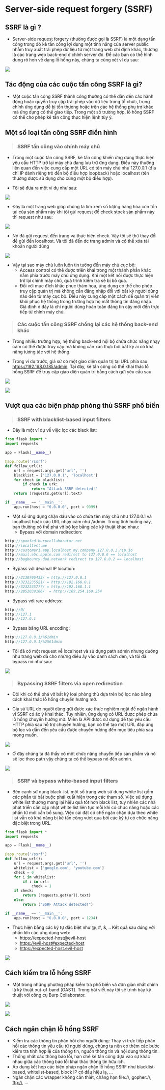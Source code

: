 # **Server-side request forgery (SSRF)**

## **SSRF là gì ?**

- Server-side request forgery (thường được gọi là SSRF) là một dạng tấn công trong đó kẻ tấn công lợi dụng một tính năng của server public nhằm truy xuất trái phép dữ liệu từ một trang web chỉ định khác, thường là các trang web back-end ở chính server đó. Để các bạn có thể hình dung rõ hơn về dạng lỗ hổng này, chúng ta cùng xét ví dụ sau:

![](./img_SSRF/9.png)

## **Tác động của các cuộc tấn công SSRF là gì?**

- Một cuộc tấn công SSRF thành công thường có thể dẫn đến các hành động hoặc quyền truy cập trái phép vào dữ liệu trong tổ chức, trong chính ứng dụng dễ bị tổn thương hoặc trên các hệ thống phụ trợ khác mà ứng dụng có thể giao tiếp. Trong một số trường hợp, lỗ hổng SSRF có thể cho phép kẻ tấn công thực hiện lệnh tùy ý.

## **Một số loại tấn công SSRF điển hình**

>### **SSRF tấn công vào chính máy chủ**

- Trong một cuộc tấn công SSRF, kẻ tấn công khiến ứng dụng thực hiện yêu cầu HTTP trở lại máy chủ đang lưu trữ ứng dụng. Điều này thường liên quan đến việc cung cấp một URL có tên máy chủ như 127.0.0.1 (địa chỉ IP dành riêng trỏ đến bộ điều hợp loopback) hoặc localhost (tên thường được sử dụng cho cùng một bộ điều hợp).

- Tôi sẽ đưa ra một ví dụ như sau:

![](./img_SSRF/1.png)

- Đây là một trang web giúp chúng ta tìm xem số lượng hàng hóa còn tồn tại của sản phẩm này khi tôi gửi request để check stock sản phẩm này thì request như sau:

![](./img_SSRF/2.png)

- Nó đã gửi request đến trang và thực hiện check. Vậy tôi sẽ thử thay đổi để gửi đến localhost. Và tôi đã đến dc trang admin và có thể xóa tài khoản người dùng

![](./img_SSRF/3.png)

- Vậy tại sao máy chủ luôn luôn tin tưởng đến máy chủ cục bộ:
  - Access control có thể được triển khai trong một thành phần khác nằm phía trước máy chủ ứng dụng. Khi một kết nối được thực hiện trở lại chính máy chủ, quá trình kiểm tra sẽ bị bỏ qua.
  - Đối với mục đích khắc phục thảm họa, ứng dụng có thể cho phép truy cập quản trị mà không cần đăng nhập đối với bất kỳ người dùng nào đến từ máy cục bộ. Điều này cung cấp một cách để quản trị viên khôi phục hệ thống trong trường hợp họ mất thông tin đăng nhập. Giả định ở đây là chỉ người dùng hoàn toàn đáng tin cậy mới đến trực tiếp từ chính máy chủ.

>### **Các cuộc tấn công SSRF chống lại các hệ thống back-end khác**

- Trong nhiều trường hợp, hệ thống back-end nội bộ chứa chức năng nhạy cảm có thể được truy cập mà không cần xác thực bởi bất kỳ ai có khả năng tương tác với hệ thống.

- Trong ví dụ trước, giả sử có một giao diện quản trị tại URL phía sau <https://192.168.0.185/admin>. Tại đây, kẻ tấn công có thể khai thác lỗ hổng SSRF để truy cập giao diện quản trị bằng cách gửi yêu cầu sau:

![](./img_SSRF/4.png)

![](./img_SSRF/5.png)

## **Vượt qua các biện pháp phòng thủ SSRF phổ biến**

>### **SSRF with blacklist-based input filters**

- Đây là một ví dụ về việc lọc các black list:

```python
from flask import *
import requests

app = Flask(__name__)

@app.route('/ssrf')
def follow_url():
    url = request.args.get('url', '')
    blacklist = ['127.0.0.1', 'localhost']
    for check in blacklist:
        if check in urk:
            return "Attack SSRF detected!"
    return (requests.get(url).text)

if __name__ == '__main__':
    app.run(host = "0.0.0.0", port = 9999)
```

- Một số ứng dụng chặn đầu vào có chứa tên máy chủ như 127.0.0.1 và localhost hoặc các URL nhạy cảm như /admin. Trong tình huống này, bạn thường có thể phá vỡ bộ lọc bằng các kỹ thuật khác nhau:
  - Bypass với domain redirection:

```js
http://spoofed.burpcollaborator.net
http://localtest.me
http://customer1.app.localhost.my.company.127.0.0.1.nip.io
http://mail.ebc.apple.com redirect to 127.0.0.6 == localhost
http://bugbounty.dod.network redirect to 127.0.0.2 == localhost
```

- Bypass với decimal IP location:

```js
http://2130706433/ = http://127.0.0.1
http://3232235521/ = http://192.168.0.1
http://3232235777/ = http://192.168.1.1
http://2852039166/  = http://169.254.169.254
```

- Bypass với rare address:

```js
http://0/
http://127.1
http://127.0.1

```

- Bypass bằng URL encoding:

```js
http://127.0.0.1/%61dmin
http://127.0.0.1/%2561dmin
```

- Tôi đã có một request về localhost và sử dụng path admin nhưng dường như trang web đã cho những điều ấy vào danh sách đen, và tôi đã bypass nó như sau:

![](./img_SSRF/6.png)

> ### **Bypassing SSRF filters via open redirection**

- Đôi khi có thể phá vỡ bất kỳ loại phòng thủ dựa trên bộ lọc nào bằng cách khai thác lỗ hổng chuyển hướng mở.

- Giả sử URL do người dùng gửi được xác thực nghiêm ngặt để ngăn hành vi SSRF có ác ý khai thác. Tuy nhiên, ứng dụng có URL được phép chứa lỗ hổng chuyển hướng mở. Miễn là API được sử dụng để tạo yêu cầu HTTP phía sau hỗ trợ chuyển hướng, bạn có thể tạo một URL đáp ứng bộ lọc và dẫn đến yêu cầu được chuyển hướng đến mục tiêu phía sau mong muốn.

![](./img_SSRF/7.png)

- Ở đây chúng ta đã thấy có một chức năng chuyển tiếp sản phẩm và nó sẽ lọc theo path vậy chúng ta có thể bypass nó đến admin.

![](./img_SSRF/8.png)

> ### **SSRF và bypass white-based input filters**

- Bên cạnh sử dụng black list, một số trang web sử dụng white list gồm các phần tử bắt buộc phải xuất hiện trong các tham số. Việc sử dụng white list thường mang lại hiệu quả tốt hơn black list, tuy nhiên các nhà phát triển cần cập nhật white list liên tục mỗi khi có chức năng hoặc các phần tử mới cần bổ sung. Việc cài đặt cơ chế ngăn chặn dựa theo white list vẫn có khả năng bị kẻ tấn công vượt qua bởi các ký tự có chức năng đặc biệt trong URL.

```python
from flask import *
import requests

app = Flask(__name__)

@app.route('/ssrf')
def follow_url():
    url = request.args.get('url', '')
    whitelist = ['google.com', 'youtube.com']
    check = 0
    for i in whitelist:
        if i in url:
            check = 1
    if check:
        return (requests.get(url).text)
    else:
        return ("SSRF Attack detected!")

if __name__ == '__main__':
    app.run(host = "0.0.0.0", port = 1234)
```

- Thực hiện bằng các ký tự đặc biệt như @, #, &, .. Kết quả sau đúng với phần lớn các ứng dụng web:
  - <https://expected-host@evil-host>
  - <https://evil-host#expected-host>
  - <https://expected-host.evil-host>

![](./img_SSRF/12.png)

## **Cách kiểm tra lỗ hổng SSRF**

- Một trong những phương pháp kiểm tra phổ biến và đơn giản nhất chính là kỹ thuật out-of-band (OAST). Trong bài viết này tôi sẽ trình bày kỹ thuật với công cụ Burp Collaborator.

![](./img_SSRF/10.png)

![](./img_SSRF/11.png)

## **Cách ngăn chặn lỗ hổng SSRF**

- Kiểm tra các thông tin phản hồi cho người dùng: Thay vì trực tiếp phản hồi các thông tin yêu cầu từ người dùng, chúng ta nên có thêm các bước kiểm tra tính hợp lệ của thông tin, nguồn thông tin và nội dung thông tin.
- Thống nhất các thông báo lỗi, hạn chế kẻ tấn công dựa vào sự khác nhau giữa các thông báo lỗi khai thác thông tin hữu ích.
- Áp dụng kết hợp các biện pháp ngăn chặn lỗ hổng SSRF như blacklist-based, whitelist-based, block IP có dấu hiệu lạ, ...
- Ngăn chặn các wrapper không cần thiết, chẳng hạn file://, gopher://, <ftp://>, ...
